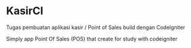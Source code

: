 # KasirCI
Tugas pembuatan aplikasi kasir / Point of Sales
build dengan CodeIgniter

Simply app Point Of Sales (POS) that create for study with codeigniter
